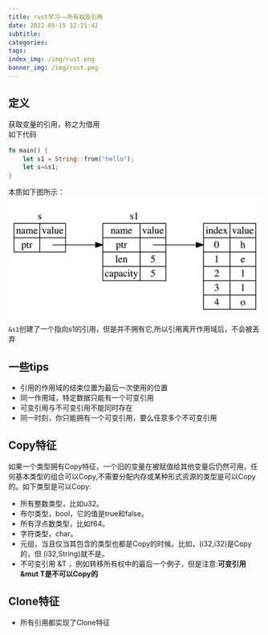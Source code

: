 ```yaml
---
title: rust学习——所有权及引用
date: 2022-05-15 12:21:42
subtitle:
categories:
tags:
index_img: /img/rust.png
banner_img: /img/rust.png
---
```

## 定义
获取变量的引用，称之为借用  
如下代码
```rust
fn main() {
    let s1 = String::from("hello");
    let s=&s1;
}
```
本质如下图所示：
![](/img/rust_borrow.jpg)
`&s1`创建了一个指向s1的引用，但是并不拥有它,所以引用离开作用域后，不会被丢弃
## 一些tips
- 引用的作用域的结束位置为最后一次使用的位置
- 同一作用域，特定数据只能有一个可变引用
- 可变引用与不可变引用不能同时存在
- 同一时刻，你只能拥有一个可变引用，要么任意多个不可变引用
## Copy特征
如果一个类型拥有Copy特征，一个旧的变量在被赋值给其他变量后仍然可用，任何基本类型的组合可以Copy,不需要分配内存或某种形式资源的类型是可以Copy的。如下类型是可以Copy:
- 所有整数类型，比如u32。
- 布尔类型，bool，它的值是true和false。
- 所有浮点数类型，比如f64。
- 字符类型，char。
- 元组，当且仅当其包含的类型也都是Copy的时候。比如，(i32,i32)是Copy的，但 (i32,String)就不是。
- 不可变引用 &T ，例如转移所有权中的最后一个例子，但是注意:**可变引用&mut T是不可以Copy的**
## Clone特征
- 所有引用都实现了Clone特征
